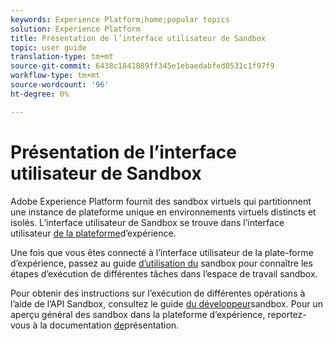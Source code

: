 ```yaml
---
keywords: Experience Platform;home;popular topics
solution: Experience Platform
title: Présentation de l’interface utilisateur de Sandbox
topic: user guide
translation-type: tm+mt
source-git-commit: 6438c1841889ff345e1ebaedabfed0531c1f97f9
workflow-type: tm+mt
source-wordcount: '96'
ht-degree: 0%

---
```



# Présentation de l’interface utilisateur de Sandbox


Adobe Experience Platform fournit des sandbox virtuels qui partitionnent une instance de plateforme unique en environnements virtuels distincts et isolés. L’interface utilisateur de Sandbox se trouve dans l’interface utilisateur [de la plateforme](https://platform.adobe.com)d’expérience.

Une fois que vous êtes connecté à l’interface utilisateur de la plate-forme d’expérience, passez au guide [d’utilisation du](user-guide.md) sandbox pour connaître les étapes d’exécution de différentes tâches dans l’espace de travail sandbox.

Pour obtenir des instructions sur l’exécution de différentes opérations à l’aide de l’API Sandbox, consultez le guide [du développeur](../api/getting-started.md)sandbox. Pour un aperçu général des sandbox dans la plateforme d’expérience, reportez-vous à la documentation [de](../home.md)présentation.

